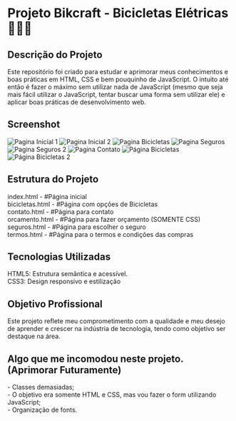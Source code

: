 
# Projeto Bikcraft - Bicicletas Elétricas 🚴‍♂️🔋

<h2>Descrição do Projeto</h2>
Este repositório foi criado para estudar e aprimorar meus conhecimentos e boas práticas em HTML, CSS e bem pouquinho de JavaScript. O intuito até então é fazer o máximo sem utilizar nada de JavaScript (mesmo que seja mais fácil utilizar o JavaScript, tentar buscar uma forma sem utilizar ele) e aplicar boas práticas de desenvolvimento web.

<h2>Screenshot</h2>

![Pagina Inicial 1](https://github.com/user-attachments/assets/c31d5f74-f60a-4e8c-bb62-b38597f04b18)
![Pagina Inicial 2](https://github.com/user-attachments/assets/a2048a02-1601-40d3-829b-5710c7fe9ecf)
![Pagina Bicicletas](https://github.com/user-attachments/assets/e19ebc6f-c207-4cd5-93f4-e24454f8d0a0)
![Pagina Seguros](https://github.com/user-attachments/assets/ddc76125-b921-4441-a9b1-cf502ce8e68d)
![Pagina Seguros 2](https://github.com/user-attachments/assets/906b864d-47b9-4f17-b81f-e65dbadb730d)
![Pagina Contato](https://github.com/user-attachments/assets/9ddcbbcf-873e-450d-9514-f2c942dc9a40)
![Página Bicicletas](https://github.com/user-attachments/assets/4ce7e297-2af8-4ac5-abf7-74828d93f5e3)
![Página Bicicletas 2](https://github.com/user-attachments/assets/26283631-ed7e-431e-828f-fe95c18d7886)

<h2>Estrutura do Projeto</h2>
index.html - #Página inicial </br>
bicicletas.html - #Página com opções de Bicicletas</br>
contato.html - #Página para contato</br>
orcamento.html - #Página para fazer orçamento (SOMENTE CSS)</br>
seguros.html - #Página para escolher o seguro</br>
termos.html - #Página para o termos e condições das compras

<h2>Tecnologias Utilizadas</h2>
HTML5: Estrutura semântica e acessível.</br>
CSS3: Design responsivo e estilização</br>

<h2>Objetivo Profissional</h2>
Este projeto reflete meu comprometimento com a qualidade e meu desejo de aprender e crescer na indústria de tecnologia, tendo como objetivo ser destaque na área.

<h2>Algo que me incomodou neste projeto. (Aprimorar Futuramente)</h2>
- Classes demasiadas;</br>
- O objetivo era somente HTML e CSS, mas vou fazer o form utilizando JavaScript;</br>
- Organização de fonts.
